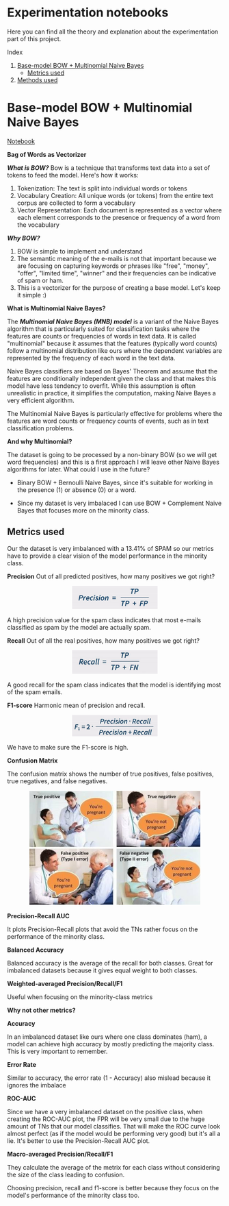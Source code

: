 # Experimentation notebooks

Here you can find all the theory and explanation about the experimentation part of this project. 

Index

1. [Base-model BOW + Multinomial Naive Bayes](#Base-model-BOW-+-Multinomial-Naive-Bayes)
    - [Metrics used](#Metrics-used)
3. [Methods used](#Methods-used)

# Base-model BOW + Multinomial Naive Bayes 
[Notebook](https://github.com/AMaldu/spam_detector/blob/main/notebooks/experimentation/base_model_bow_MNB.ipynb)

**Bag of Words as Vectorizer**

***What is BOW?*** 
Bow is a technique that transforms text data into a set of tokens to feed the model. Here's how it works:

1. Tokenization: The text is split into individual words or tokens
2. Vocabulary Creation: All unique words (or tokens) from the entire text corpus are collected to form a vocabulary
3. Vector Representation: Each document is represented as a vector where each element corresponds to the presence or frequency of a word from the vocabulary

***Why BOW?*** 

1. BOW is simple to implement and understand
2. The semantic meaning of the e-mails is not that important because we are focusing on capturing keywords or phrases like  "free", "money", "offer", "limited time", "winner" and their frequencies can be indicative of spam or ham.
3. This is a vectorizer for the purpose of creating a base model. Let's keep it simple :)

**What is Multinomial Naive Bayes?**

The ***Multinomial Naive Bayes (MNB) model*** is a variant of the Naive Bayes algorithm that is particularly suited for classification tasks where the features are counts or frequencies of words in text data. It is called "multinomial" because it assumes that the features (typically word counts) follow a multinomial distribution like ours where the dependent variables are represented by the frequency of each word in the text data.

Naive Bayes classifiers are based on Bayes' Theorem and assume that the features are conditionally independent given the class and that makes this model have less tendency to overfit. While this assumption is often unrealistic in practice, it simplifies the computation, making Naive Bayes a very efficient algorithm.

The Multinomial Naive Bayes is particularly effective for problems where the features are word counts or frequency counts of events, such as in text classification problems.

**And why Multinomial?**

The dataset is going to be processed by a non-binary BOW (so we will get word frequencies) and this is a first approach I will leave other Naive Bayes algorithms for later. What could I use in the future? 

- Binary BOW + Bernoulli Naive Bayes, since it's suitable for working in the presence (1) or absence (0) or a word.

- Since my dataset is very imbalaced I can use BOW + Complement Naive Bayes that focuses more on the minority class.

## Metrics used

Our the dataset is very imbalanced with a 13.41% of SPAM so our metrics have to provide a clear vision of the model performance in the minority class.

**Precision** Out of all predicted positives, how many positives we got right?

<p align="center">
  <img src="../../images/precision.png" width="200"/>
</p>

A high precision value for the spam class indicates that most e-mails classified as spam by the model are actually spam.

**Recall** Out of all the real positives, how many positives we got right? 

<p align="center">
  <img src="../../images/recall.jpg" width="200"/>
</p>
A good recall for the spam class indicates that the model is identifying most of the spam emails.

**F1-score** Harmonic mean of precision and recall.

<p align="center">
  <img src="../../images/f1-score.jpg" width="200"/>
</p>

We have to make sure the F1-score is high.

**Confusion Matrix**

The confusion matrix shows the number of true positives, false positives, true negatives, and false negatives.

<p align="center">
  <img src="../../images/confusion-matrix.jpg" width="400"/>
</p>


**Precision-Recall AUC**

It plots Precision-Recall plots that avoid the TNs rather focus on the performance of the minority class.

**Balanced Accuracy**

Balanced accuracy is the average of the recall for both classes. Great for imbalanced datasets because it gives equal weight to both classes.

**Weighted-averaged Precision/Recall/F1**

Useful when focusing on the minority-class metrics



**Why not other metrics?**

**Accuracy**

In an imbalanced dataset like ours where one class dominates (ham), a model can achieve high accuracy by mostly predicting the majority class. This is very important to remember.

**Error Rate**

Similar to accuracy, the error rate (1 - Accuracy) also mislead because it ignores the imbalace 

**ROC-AUC**

Since we have a very imbalanced dataset on the positive class, when creating the ROC-AUC plot, the FPR will be very small due to the huge amount of TNs that our model classifies. That will make the ROC curve look almost perfect (as if the model would be performing very good) but it's all a lie. It's better to use the Precision-Recall AUC plot.

**Macro-averaged Precision/Recall/F1**

They calculate the average of the metrix for each class without considering the size of the class leading to confusion.


Choosing precision, recall and f1-score is better because they focus on the model's performance of the minority class too.


